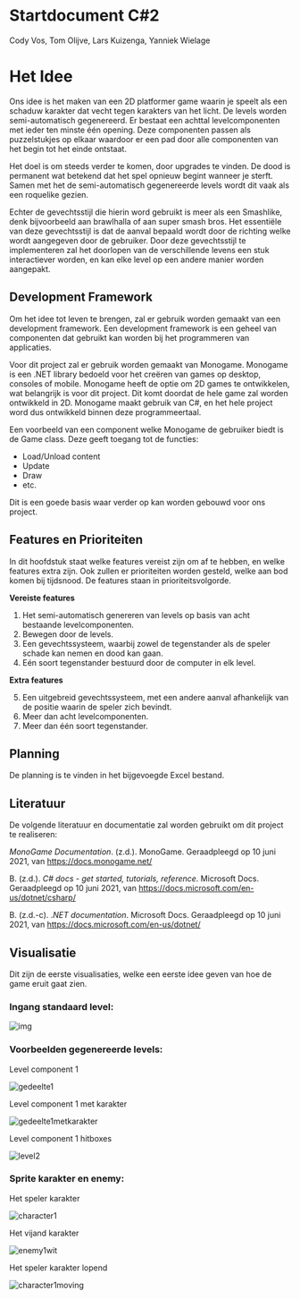 # **Startdocument C#2**

Cody Vos, Tom Olijve, Lars Kuizenga, Yanniek Wielage

# Het Idee

Ons idee is het maken van een 2D platformer game waarin je speelt als een schaduw karakter dat vecht tegen karakters van het licht. De levels worden semi-automatisch gegenereerd. Er bestaat een achttal levelcomponenten met ieder ten minste één opening. Deze componenten passen als puzzelstukjes op elkaar waardoor er een pad door alle componenten van het begin tot het einde ontstaat.

Het doel is om steeds verder te komen, door upgrades te vinden. De dood is permanent wat betekend dat het spel opnieuw begint wanneer je sterft. Samen met het de semi-automatisch gegenereerde levels wordt dit vaak als een roquelike gezien.

Echter de gevechtsstijl die hierin word gebruikt is meer als een Smashlike, denk bijvoorbeeld aan brawlhalla of aan super smash bros. Het essentiële van deze gevechtsstijl is dat de aanval bepaald wordt door de richting welke wordt aangegeven door de gebruiker. Door deze gevechtsstijl te implementeren zal het doorlopen van de verschillende levens een stuk interactiever worden, en kan elke level op een andere manier worden aangepakt.

## **Development Framework** 

Om het idee tot leven te brengen, zal er gebruik worden gemaakt van een development framework. Een development framework is een geheel van componenten dat gebruikt kan worden bij het programmeren van applicaties.

Voor dit project zal er gebruik worden gemaakt van Monogame. Monogame is een .NET library bedoeld voor het creëren van games op desktop, consoles of mobile. Monogame heeft de optie om 2D games te ontwikkelen, wat belangrijk is voor dit project. Dit komt doordat de hele game zal worden ontwikkeld in 2D. Monogame maakt gebruik van C#, en het hele project word dus ontwikkeld binnen deze programmeertaal.

Een voorbeeld van een component welke Monogame de gebruiker biedt is de Game class. Deze geeft toegang tot de functies: 

- Load/Unload content
- Update
- Draw
- etc.

Dit is een goede basis waar verder op kan worden gebouwd voor ons project.

## **Features en Prioriteiten**

In dit hoofdstuk staat welke features vereist zijn om af te hebben, en welke features extra zijn. Ook zullen er prioriteiten worden gesteld, welke aan bod komen bij tijdsnood. De features staan in prioriteitsvolgorde. 

**Vereiste features**

1. Het semi-automatisch genereren van levels op basis van acht bestaande levelcomponenten.
2. Bewegen door de levels.
3. Een gevechtssysteem, waarbij zowel de tegenstander als de speler schade kan nemen en dood kan gaan.
4. Eén soort tegenstander bestuurd door de computer in elk level.

**Extra features**

5. Een uitgebreid gevechtssysteem, met een andere aanval afhankelijk van de positie waarin de speler zich bevindt.
6. Meer dan acht levelcomponenten.
7. Meer dan één soort tegenstander.

## **Planning**

De planning is te vinden in het bijgevoegde Excel bestand.


## **Literatuur**

De volgende literatuur en documentatie zal worden gebruikt om dit project te realiseren: 

*MonoGame Documentation*. (z.d.). MonoGame. Geraadpleegd op 10 juni 2021, van 
	https://docs.monogame.net/

B. (z.d.). *C# docs - get started, tutorials, reference.* Microsoft Docs. Geraadpleegd op 10 juni 2021, van 
	https://docs.microsoft.com/en-us/dotnet/csharp/

B. (z.d.-c). .*NET documentation*. Microsoft Docs. Geraadpleegd op 10 juni 2021, van 
	https://docs.microsoft.com/en-us/dotnet/

## **Visualisatie**

Dit zijn de eerste visualisaties, welke een eerste idee geven van hoe de game eruit gaat zien. 

### Ingang standaard level:

![img](cave.png)

### Voorbeelden gegenereerde levels:
Level component 1

![gedeelte1](gedeelte1.png)

Level component 1 met karakter

![gedeelte1metkarakter](gedeelte1metkarakter.png)

Level component 1 hitboxes

![level2](walls.png)

### Sprite karakter en enemy:

Het speler karakter

![character1](character1.png)

Het vijand karakter

![enemy1wit](enemy1wit.png)

Het speler karakter lopend

![character1moving](cscherp3.gif)

